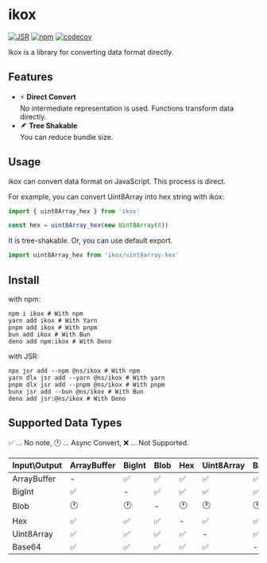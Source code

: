 # ikox

[![JSR](https://jsr.io/badges/@ns/ikox)](https://jsr.io/@ns/ikox)
[![npm](https://img.shields.io/npm/v/ikox)](https://npmjs.com/package/ikox)
[![codecov](https://codecov.io/github/nakasyou/ikox/graph/badge.svg?token=VKJYG6MGH5)](https://codecov.io/github/nakasyou/ikox)

Ikox is a library for converting data format directly.

## Features

- ⚡️ **Direct Convert**\
  No intermediate representation is used. Functions transform data directly.
- 🪶 **Tree Shakable**\
  You can reduce bundle size.

## Usage

ikox can convert data format on JavaScript. This process is direct.

For example, you can convert Uint8Array into hex string with ikox:

```ts
import { uint8Array_hex } from 'ikox'

const hex = uint8Array_hex(new Uint8Array(8))
```

It is tree-shakable. Or, you can use default export.

```ts
import uint8Array_hex from 'ikox/uint8array-hex'
```

## Install

with npm:

```shell
npm i ikox # With npm
yarn add ikox # With Yarn
pnpm add ikox # With pnpm
bun add ikox # With Bun
deno add npm:ikox # With Deno
```

with JSR:

```shell
npx jsr add --npm @ns/ikox # With npm
yarn dlx jsr add --yarn @ns/ikox # With yarn
pnpm dlx jsr add --pnpm @ns/ikox # With pnpm
bunx jsr add --bun @ns/ikox # With Bun
deno add jsr:@ns/ikox # With Deno
```

## Supported Data Types

✅ ... No note, 🕐 ... Async Convert, ❌ ... Not Supported.

| Input\Output | ArrayBuffer | BigInt | Blob | Hex | Uint8Array | Base64 |
| :----------- | ----------- | ------ | ---- | --- | ---------- | ------ |
| ArrayBuffer  | -           | ✅     | ✅   | ✅  | ✅         | ✅     |
| BigInt       | ✅          | -      | ✅   | ✅  | ✅         | ✅     |
| Blob         | 🕐          | 🕐     | -    | 🕐  | 🕐         | 🕐     |
| Hex          | ✅          | ✅     | ✅   | -   | ✅         | ✅     |
| Uint8Array   | ✅          | ✅     | ✅   | ✅  | -          | ✅     |
| Base64       | ✅          | ✅     | ✅   | ✅  | ✅         | -      |
